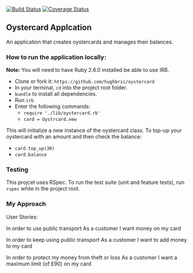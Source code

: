 [![Build Status](https://travis-ci.org/hughbric/oystercard.svg?branch=master)](https://travis-ci.org/hughbric/oystercard)
[![Coverage Status](https://coveralls.io/repos/github/hughbric/oystercard/badge.svg?branch=master)](https://coveralls.io/github/hughbric/oystercard?branch=master)

## Oystercard Applcation

An application that creates oystercards and manages their balances.

### How to run the application locally:
**Note:** You will need to have Ruby 2.6.0 installed be able to use IRB.

- Clone or fork it: `https://github.com/hughbric/oystercard`
- In your terminal, `cd` into the project root folder.
- `bundle` to install all dependencies.
- Run `irb`
- Enter the following commands:
  - `require './lib/oystercard.rb'`
  - `card = Oystrcard.new`

 This will initialize a new instance of the oystercard class.
 To top-up your oystercard with an amount and then check the balance:
   - `card.top_up(30)`
   - `card.balance`

### Testing
This projcet uses RSpec.
To run the test suite (unit and feature tests), run `rspec` while in the project root.


### My Approach

User Stories:

In order to use public transport
As a customer
I want money on my card

In order to keep using public transport
As a customer
I want to add money to my card

In order to protect my money from theft or loss
As a customer
I want a maximum limit (of £90) on my card
